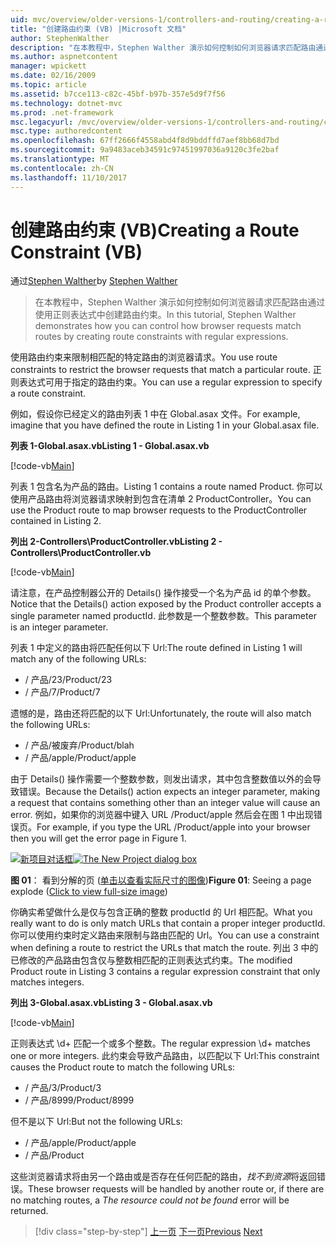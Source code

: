 ```yaml
---
uid: mvc/overview/older-versions-1/controllers-and-routing/creating-a-route-constraint-vb
title: "创建路由约束 (VB) |Microsoft 文档"
author: StephenWalther
description: "在本教程中，Stephen Walther 演示如何控制如何浏览器请求匹配路由通过使用正则表达式中创建路由约束。"
ms.author: aspnetcontent
manager: wpickett
ms.date: 02/16/2009
ms.topic: article
ms.assetid: b7cce113-c82c-45bf-b97b-357e5d9f7f56
ms.technology: dotnet-mvc
ms.prod: .net-framework
msc.legacyurl: /mvc/overview/older-versions-1/controllers-and-routing/creating-a-route-constraint-vb
msc.type: authoredcontent
ms.openlocfilehash: 67ff2666f4558abd4f8d9bddffd7aef8bb68d7bd
ms.sourcegitcommit: 9a9483aceb34591c97451997036a9120c3fe2baf
ms.translationtype: MT
ms.contentlocale: zh-CN
ms.lasthandoff: 11/10/2017
---
```

<a name="creating-a-route-constraint-vb"></a><span data-ttu-id="fe4bf-103">创建路由约束 (VB)</span><span class="sxs-lookup"><span data-stu-id="fe4bf-103">Creating a Route Constraint (VB)</span></span>
====================
<span data-ttu-id="fe4bf-104">通过[Stephen Walther](https://github.com/StephenWalther)</span><span class="sxs-lookup"><span data-stu-id="fe4bf-104">by [Stephen Walther](https://github.com/StephenWalther)</span></span>

> <span data-ttu-id="fe4bf-105">在本教程中，Stephen Walther 演示如何控制如何浏览器请求匹配路由通过使用正则表达式中创建路由约束。</span><span class="sxs-lookup"><span data-stu-id="fe4bf-105">In this tutorial, Stephen Walther demonstrates how you can control how browser requests match routes by creating route constraints with regular expressions.</span></span>


<span data-ttu-id="fe4bf-106">使用路由约束来限制相匹配的特定路由的浏览器请求。</span><span class="sxs-lookup"><span data-stu-id="fe4bf-106">You use route constraints to restrict the browser requests that match a particular route.</span></span> <span data-ttu-id="fe4bf-107">正则表达式可用于指定的路由约束。</span><span class="sxs-lookup"><span data-stu-id="fe4bf-107">You can use a regular expression to specify a route constraint.</span></span>

<span data-ttu-id="fe4bf-108">例如，假设你已经定义的路由列表 1 中在 Global.asax 文件。</span><span class="sxs-lookup"><span data-stu-id="fe4bf-108">For example, imagine that you have defined the route in Listing 1 in your Global.asax file.</span></span>

<span data-ttu-id="fe4bf-109">**列表 1-Global.asax.vb**</span><span class="sxs-lookup"><span data-stu-id="fe4bf-109">**Listing 1 - Global.asax.vb**</span></span>

[!code-vb[Main](creating-a-route-constraint-vb/samples/sample1.vb)]

<span data-ttu-id="fe4bf-110">列表 1 包含名为产品的路由。</span><span class="sxs-lookup"><span data-stu-id="fe4bf-110">Listing 1 contains a route named Product.</span></span> <span data-ttu-id="fe4bf-111">你可以使用产品路由将浏览器请求映射到包含在清单 2 ProductController。</span><span class="sxs-lookup"><span data-stu-id="fe4bf-111">You can use the Product route to map browser requests to the ProductController contained in Listing 2.</span></span>

<span data-ttu-id="fe4bf-112">**列出 2-Controllers\ProductController.vb**</span><span class="sxs-lookup"><span data-stu-id="fe4bf-112">**Listing 2 - Controllers\ProductController.vb**</span></span>

[!code-vb[Main](creating-a-route-constraint-vb/samples/sample2.vb)]

<span data-ttu-id="fe4bf-113">请注意，在产品控制器公开的 Details() 操作接受一个名为产品 id 的单个参数。</span><span class="sxs-lookup"><span data-stu-id="fe4bf-113">Notice that the Details() action exposed by the Product controller accepts a single parameter named productId.</span></span> <span data-ttu-id="fe4bf-114">此参数是一个整数参数。</span><span class="sxs-lookup"><span data-stu-id="fe4bf-114">This parameter is an integer parameter.</span></span>

<span data-ttu-id="fe4bf-115">列表 1 中定义的路由将匹配任何以下 Url:</span><span class="sxs-lookup"><span data-stu-id="fe4bf-115">The route defined in Listing 1 will match any of the following URLs:</span></span>

- <span data-ttu-id="fe4bf-116">/ 产品/23</span><span class="sxs-lookup"><span data-stu-id="fe4bf-116">/Product/23</span></span>
- <span data-ttu-id="fe4bf-117">/ 产品/7</span><span class="sxs-lookup"><span data-stu-id="fe4bf-117">/Product/7</span></span>

<span data-ttu-id="fe4bf-118">遗憾的是，路由还将匹配的以下 Url:</span><span class="sxs-lookup"><span data-stu-id="fe4bf-118">Unfortunately, the route will also match the following URLs:</span></span>

- <span data-ttu-id="fe4bf-119">/ 产品/被废弃</span><span class="sxs-lookup"><span data-stu-id="fe4bf-119">/Product/blah</span></span>
- <span data-ttu-id="fe4bf-120">/ 产品/apple</span><span class="sxs-lookup"><span data-stu-id="fe4bf-120">/Product/apple</span></span>

<span data-ttu-id="fe4bf-121">由于 Details() 操作需要一个整数参数，则发出请求，其中包含整数值以外的会导致错误。</span><span class="sxs-lookup"><span data-stu-id="fe4bf-121">Because the Details() action expects an integer parameter, making a request that contains something other than an integer value will cause an error.</span></span> <span data-ttu-id="fe4bf-122">例如，如果你的浏览器中键入 URL /Product/apple 然后会在图 1 中出现错误页。</span><span class="sxs-lookup"><span data-stu-id="fe4bf-122">For example, if you type the URL /Product/apple into your browser then you will get the error page in Figure 1.</span></span>


<span data-ttu-id="fe4bf-123">[![新项目对话框](creating-a-route-constraint-vb/_static/image1.jpg)](creating-a-route-constraint-vb/_static/image1.png)</span><span class="sxs-lookup"><span data-stu-id="fe4bf-123">[![The New Project dialog box](creating-a-route-constraint-vb/_static/image1.jpg)](creating-a-route-constraint-vb/_static/image1.png)</span></span>

<span data-ttu-id="fe4bf-124">**图 01**： 看到分解的页 ([单击以查看实际尺寸的图像](creating-a-route-constraint-vb/_static/image2.png))</span><span class="sxs-lookup"><span data-stu-id="fe4bf-124">**Figure 01**: Seeing a page explode ([Click to view full-size image](creating-a-route-constraint-vb/_static/image2.png))</span></span>


<span data-ttu-id="fe4bf-125">你确实希望做什么是仅与包含正确的整数 productId 的 Url 相匹配。</span><span class="sxs-lookup"><span data-stu-id="fe4bf-125">What you really want to do is only match URLs that contain a proper integer productId.</span></span> <span data-ttu-id="fe4bf-126">你可以使用约束时定义路由来限制与路由匹配的 Url。</span><span class="sxs-lookup"><span data-stu-id="fe4bf-126">You can use a constraint when defining a route to restrict the URLs that match the route.</span></span> <span data-ttu-id="fe4bf-127">列出 3 中的已修改的产品路由包含仅与整数相匹配的正则表达式约束。</span><span class="sxs-lookup"><span data-stu-id="fe4bf-127">The modified Product route in Listing 3 contains a regular expression constraint that only matches integers.</span></span>

<span data-ttu-id="fe4bf-128">**列出 3-Global.asax.vb**</span><span class="sxs-lookup"><span data-stu-id="fe4bf-128">**Listing 3 - Global.asax.vb**</span></span>

[!code-vb[Main](creating-a-route-constraint-vb/samples/sample3.vb)]

<span data-ttu-id="fe4bf-129">正则表达式 \d+ 匹配一个或多个整数。</span><span class="sxs-lookup"><span data-stu-id="fe4bf-129">The regular expression \d+ matches one or more integers.</span></span> <span data-ttu-id="fe4bf-130">此约束会导致产品路由，以匹配以下 Url:</span><span class="sxs-lookup"><span data-stu-id="fe4bf-130">This constraint causes the Product route to match the following URLs:</span></span>

- <span data-ttu-id="fe4bf-131">/ 产品/3</span><span class="sxs-lookup"><span data-stu-id="fe4bf-131">/Product/3</span></span>
- <span data-ttu-id="fe4bf-132">/ 产品/8999</span><span class="sxs-lookup"><span data-stu-id="fe4bf-132">/Product/8999</span></span>

<span data-ttu-id="fe4bf-133">但不是以下 Url:</span><span class="sxs-lookup"><span data-stu-id="fe4bf-133">But not the following URLs:</span></span>

- <span data-ttu-id="fe4bf-134">/ 产品/apple</span><span class="sxs-lookup"><span data-stu-id="fe4bf-134">/Product/apple</span></span>
- <span data-ttu-id="fe4bf-135">/ 产品</span><span class="sxs-lookup"><span data-stu-id="fe4bf-135">/Product</span></span>

<span data-ttu-id="fe4bf-136">这些浏览器请求将由另一个路由或是否存在任何匹配的路由，*找不到资源*将返回错误。</span><span class="sxs-lookup"><span data-stu-id="fe4bf-136">These browser requests will be handled by another route or, if there are no matching routes, a *The resource could not be found* error will be returned.</span></span>

>[!div class="step-by-step"]
<span data-ttu-id="fe4bf-137">[上一页](creating-custom-routes-vb.md)
[下一页](creating-a-custom-route-constraint-vb.md)</span><span class="sxs-lookup"><span data-stu-id="fe4bf-137">[Previous](creating-custom-routes-vb.md)
[Next](creating-a-custom-route-constraint-vb.md)</span></span>
